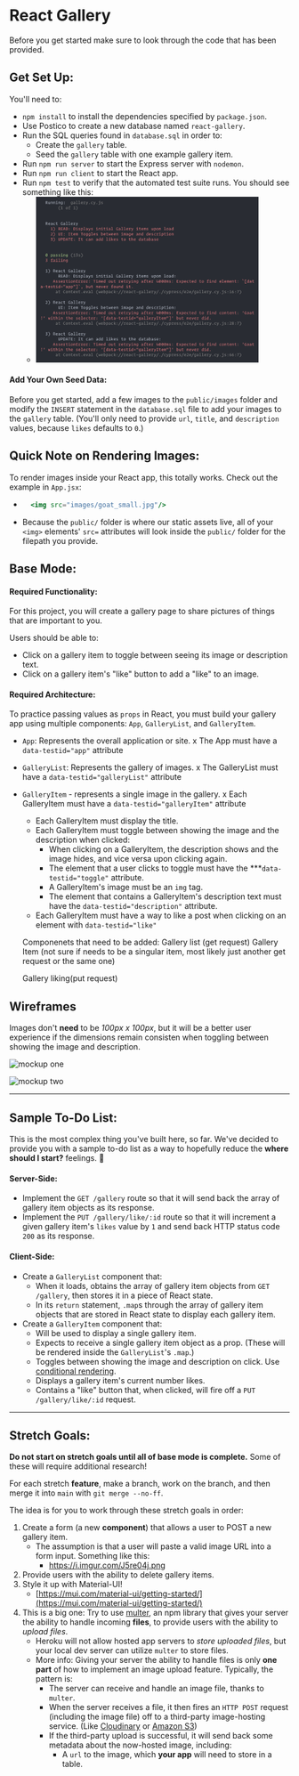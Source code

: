 # React Gallery

Before you get started make sure to look through the code that has been provided.

## Get Set Up:

You'll need to:
* `npm install` to install the dependencies specified by `package.json`.
* Use Postico to create a new database named `react-gallery`.
* Run the SQL queries found in `database.sql` in order to:
  * Create the `gallery` table.
  * Seed the `gallery` table with one example gallery item.
* Run `npm run server` to start the Express server with `nodemon`.
* Run `npm run client` to start the React app.
* Run `npm test` to verify that the automated test suite runs. You should see something like this:
  * <img src="instructions_images/test-run.png" width="400px">

#### Add Your Own Seed Data:

Before you get started, add a few images to the `public/images` folder and modify the `INSERT` statement in the `database.sql` file to add your images to the `gallery` table. (You'll only need to provide `url`, `title`, and `description` values, because `likes` defaults to `0`.)

## Quick Note on Rendering Images:

To render images inside your React app, this totally works. Check out the example in `App.jsx`:

* ```jsx
    <img src="images/goat_small.jpg"/>
  ```

* Because the `public/` folder is where our static assets live, all of your `<img>` elements' `src=` attributes will look inside the `public/` folder for the filepath you provide.


## Base Mode:

#### Required Functionality:

For this project, you will create a gallery page to share pictures of things that are important to you.

Users should be able to:
* Click on a gallery item to toggle between seeing its image or description text.
* Click on a gallery item's "like" button to add a "like" to an image. 

#### Required Architecture:

To practice passing values as `props` in React, you must build your gallery app using multiple components: `App`, `GalleryList`, and `GalleryItem`.

* `App`: Represents the overall application or site.
  x The App must have a `data-testid="app"` attribute

* `GalleryList`: Represents the gallery of images.
  x The GalleryList must have a `data-testid="galleryList"` attribute

* `GalleryItem` - represents a single image in the gallery.
  x Each GalleryItem must have a `data-testid="galleryItem"` attribute
  * Each GalleryItem must display the title.
  * Each GalleryItem must toggle between showing the image and the description when clicked:
    * When clicking on a GalleryItem, the description shows and the image hides, and vice versa upon clicking again.
    * The element that a user clicks to toggle must have the ***`data-testid="toggle"` attribute.
    * A GalleryItem's image must be an `img` tag.
    * The element that contains a GalleryItem's description text must have the `data-testid="description"` attribute.
  * Each GalleryItem must have a way to like a post when clicking on an element with `data-testid="like"`

  Componenets that need to be added: 
  Gallery list (get request)
  Gallery Item (not sure if needs to be a singular item, most likely just another get request or the same one)

  Gallery liking(put request)




## Wireframes

Images don't **need** to be *100px x 100px*, but it will be a better user experience if the dimensions remain consisten when toggling between showing the image and description.

![mockup one](instructions_images/first-mockup.png)

![mockup two](instructions_images/second-mockup.png)

---

## Sample To-Do List:

This is the most complex thing you've built here, so far. We've decided to provide you with a sample to-do list as a way to hopefully reduce the **where should I start?** feelings. 🙂

 #### Server-Side:

* Implement the `GET /gallery` route so that it will send back the array of gallery item objects as its response.
* Implement the `PUT /gallery/like/:id` route so that it will increment a given gallery item's `likes` value by `1` and send back HTTP status code `200` as its response. 

#### Client-Side:

* Create a `GalleryList` component that:
  * When it loads, obtains the array of gallery item objects from `GET /gallery`, then stores it in a piece of React state.
  * In its `return` statement, `.map`s through the array of gallery item objects that are stored in React state to display each gallery item.
* Create a `GalleryItem` component that:
  * Will be used to display a single gallery item.
  * Expects to receive a single gallery item object as a prop. (These will be rendered inside the `GalleryList`'s `.map`.)
  * Toggles between showing the image and description on click. Use [conditional rendering](https://react.dev/learn/conditional-rendering).
  * Displays a gallery item's current number likes.
  * Contains a "like" button that, when clicked, will fire off a `PUT /gallery/like/:id` request.

---

## Stretch Goals:

**Do not start on stretch goals until all of base mode is complete.** Some of these will require additional research!

For each stretch **feature**, make a branch, work on the branch, and then merge it into `main` with `git merge --no-ff`.

The idea is for you to work through these stretch goals in order:

1.  Create a form (a new **component**) that allows a user to POST a new gallery item.
    * The assumption is that a user will paste a valid image URL into a form input. Something like this:
      * https://i.imgur.com/J5re04j.png
2.  Provide users with the ability to delete gallery items.
3. Style it up with Material-UI!
    * [https://mui.com/material-ui/getting-started/](https://mui.com/material-ui/getting-started/)
4. This is a big one: Try to use [multer](https://github.com/expressjs/multer), an npm library that gives your server the ability to handle incoming **files**, to provide users with the ability to *upload files*.
    * Heroku will not allow hosted app servers to *store uploaded files*, but your local dev server can utilize `multer` to store files.
    * More info: Giving your server the ability to handle files is only **one part** of how to implement an image upload feature. Typically, the pattern is:
      * The server can receive and handle an image file, thanks to `multer`.
      * When the server receives a file, it then fires an `HTTP POST` request (including the image file) off to a third-party image-hosting service. (Like [Cloudinary](https://cloudinary.com/documentation/image_upload_api_reference) or [Amazon S3](https://docs.aws.amazon.com/AmazonS3/latest/userguide/Welcome.html))
      * If the third-party upload is successful, it will send back some metadata about the now-hosted image, including:
        * A `url` to the image, which **your app** will need to store in a table.
